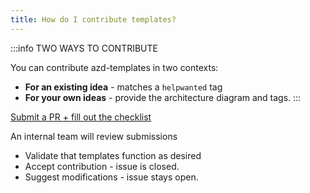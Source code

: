```yaml
---
title: How do I contribute templates?
---
```


:::info TWO WAYS TO CONTRIBUTE

You can contribute azd-templates in two contexts:
 * **For an existing idea** - matches a `helpwanted` tag
 * **For your own ideas** - provide the architecture diagram and tags.
:::

[Submit a PR + fill out the checklist](https://aka.ms/awesome-azd-contribute)

An internal team will review submissions
 - Validate that templates function as desired
 - Accept contribution - issue is closed.
 - Suggest modifications - issue stays open.


